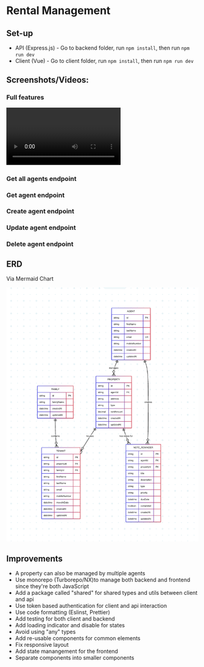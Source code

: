 # Rental Management

## Set-up
- API (Express.js) - Go to backend folder, run ```npm install```, then run ```npm run dev```
- Client (Vue) - Go to client folder, run ```npm install```, then run ```npm run dev```

## Screenshots/Videos:

### Full features
![](./assets/full-flow.mov)

### Get all agents endpoint

### Get agent endpoint

### Create agent endpoint

### Update agent endpoint

### Delete agent endpoint



## ERD
Via Mermaid Chart

![alt ERD](./assets/erd.png)

## Improvements
- A property can also be managed by multiple agents
- Use monorepo (Turborepo/NX)to manage both backend and frontend since they're both JavaScript
- Add a package called "shared" for shared types and utils between client and api
- Use token based authentication for client and api interaction
- Use code formatting (Eslinst, Prettier)
- Add testing for both client and backend
- Add loading indicator and disable for states
- Avoid using "any" types
- Add re-usable components for common elements
- Fix responsive layout
- Add state manangement for the frontend
- Separate components into smaller components